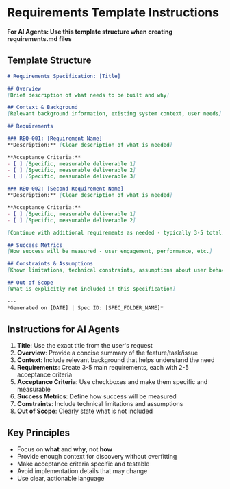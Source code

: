 # Requirements Template Instructions

**For AI Agents: Use this template structure when creating requirements.md files**

## Template Structure

```markdown
# Requirements Specification: [Title]

## Overview
[Brief description of what needs to be built and why]

## Context & Background
[Relevant background information, existing system context, user needs]

## Requirements

### REQ-001: [Requirement Name]
**Description:** [Clear description of what is needed]

**Acceptance Criteria:**
- [ ] [Specific, measurable deliverable 1]
- [ ] [Specific, measurable deliverable 2]
- [ ] [Specific, measurable deliverable 3]

### REQ-002: [Second Requirement Name]
**Description:** [Clear description of what is needed]

**Acceptance Criteria:**
- [ ] [Specific, measurable deliverable 1]
- [ ] [Specific, measurable deliverable 2]

[Continue with additional requirements as needed - typically 3-5 total]

## Success Metrics
[How success will be measured - user engagement, performance, etc.]

## Constraints & Assumptions
[Known limitations, technical constraints, assumptions about user behavior]

## Out of Scope
[What is explicitly not included in this specification]

---
*Generated on [DATE] | Spec ID: [SPEC_FOLDER_NAME]*
```

## Instructions for AI Agents

1. **Title**: Use the exact title from the user's request
2. **Overview**: Provide a concise summary of the feature/task/issue
3. **Context**: Include relevant background that helps understand the need
4. **Requirements**: Create 3-5 main requirements, each with 2-5 acceptance criteria
5. **Acceptance Criteria**: Use checkboxes and make them specific and measurable
6. **Success Metrics**: Define how success will be measured
7. **Constraints**: Include technical limitations and assumptions
8. **Out of Scope**: Clearly state what is not included

## Key Principles

- Focus on **what** and **why**, not **how**
- Provide enough context for discovery without overfitting
- Make acceptance criteria specific and testable
- Avoid implementation details that may change
- Use clear, actionable language
